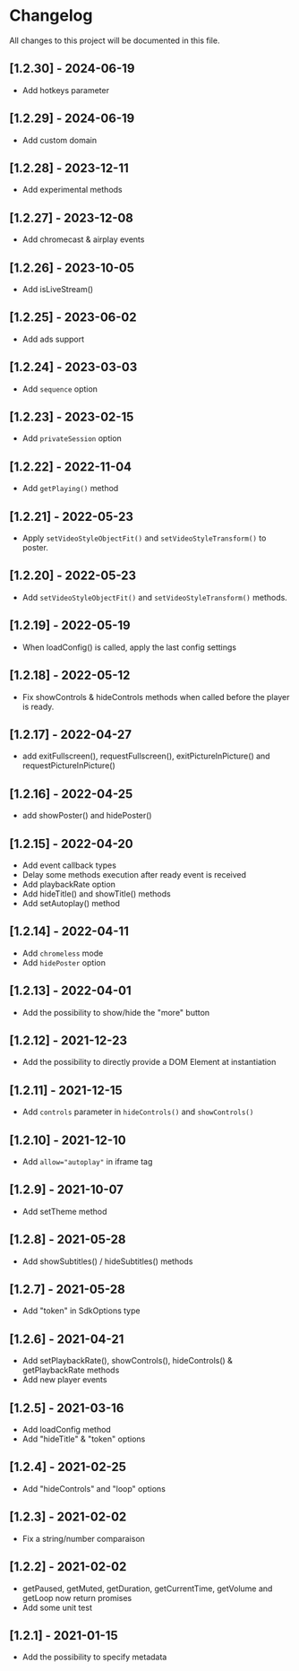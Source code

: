 # Changelog

All changes to this project will be documented in this file.

## [1.2.30] - 2024-06-19

- Add hotkeys parameter

## [1.2.29] - 2024-06-19

- Add custom domain

## [1.2.28] - 2023-12-11

- Add experimental methods

## [1.2.27] - 2023-12-08

- Add chromecast & airplay events

## [1.2.26] - 2023-10-05

- Add isLiveStream()

## [1.2.25] - 2023-06-02

- Add ads support

## [1.2.24] - 2023-03-03

- Add `sequence` option

## [1.2.23] - 2023-02-15

- Add `privateSession` option

## [1.2.22] - 2022-11-04

- Add `getPlaying()` method

## [1.2.21] - 2022-05-23

- Apply `setVideoStyleObjectFit()` and `setVideoStyleTransform()` to poster.

## [1.2.20] - 2022-05-23

- Add `setVideoStyleObjectFit()` and `setVideoStyleTransform()` methods.

## [1.2.19] - 2022-05-19

- When loadConfig() is called, apply the last config settings

## [1.2.18] - 2022-05-12

- Fix showControls & hideControls methods when called before the player is ready.

## [1.2.17] - 2022-04-27

- add exitFullscreen(), requestFullscreen(), exitPictureInPicture() and requestPictureInPicture()

## [1.2.16] - 2022-04-25

- add showPoster() and hidePoster()

## [1.2.15] - 2022-04-20

- Add event callback types
- Delay some methods execution after ready event is received
- Add playbackRate option
- Add hideTitle() and showTitle() methods
- Add setAutoplay() method

## [1.2.14] - 2022-04-11

- Add `chromeless` mode
- Add `hidePoster` option

## [1.2.13] - 2022-04-01

- Add the possibility to show/hide the "more" button

## [1.2.12] - 2021-12-23

- Add the possibility to directly provide a DOM Element at instantiation

## [1.2.11] - 2021-12-15

- Add `controls` parameter in `hideControls()` and `showControls()`

## [1.2.10] - 2021-12-10

- Add `allow="autoplay"` in iframe tag

## [1.2.9] - 2021-10-07

- Add setTheme method

## [1.2.8] - 2021-05-28

- Add showSubtitles() / hideSubtitles() methods

## [1.2.7] - 2021-05-28

- Add "token" in SdkOptions type

## [1.2.6] - 2021-04-21

- Add setPlaybackRate(), showControls(), hideControls() & getPlaybackRate methods
- Add new player events

## [1.2.5] - 2021-03-16

- Add loadConfig method
- Add "hideTitle" & "token" options

## [1.2.4] - 2021-02-25

- Add "hideControls" and "loop" options

## [1.2.3] - 2021-02-02

- Fix a string/number comparaison

## [1.2.2] - 2021-02-02

- getPaused, getMuted, getDuration, getCurrentTime, getVolume and getLoop now return promises
- Add some unit test

## [1.2.1] - 2021-01-15

- Add the possibility to specify metadata

